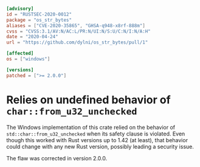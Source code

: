 ```toml
[advisory]
id = "RUSTSEC-2020-0012"
package = "os_str_bytes"
aliases = ["CVE-2020-35865", "GHSA-q948-x8rf-888m"]
cvss = "CVSS:3.1/AV:N/AC:L/PR:N/UI:N/S:U/C:N/I:N/A:H"
date = "2020-04-24"
url = "https://github.com/dylni/os_str_bytes/pull/1"

[affected]
os = ["windows"]

[versions]
patched = [">= 2.0.0"]
```

# Relies on undefined behavior of `char::from_u32_unchecked`

The Windows implementation of this crate relied on the behavior of
`std::char::from_u32_unchecked` when its safety clause is violated.
Even though this worked with Rust versions up to 1.42 (at least),
that behavior could change with any new Rust version, possibly leading
a security issue.

The flaw was corrected in version 2.0.0.
